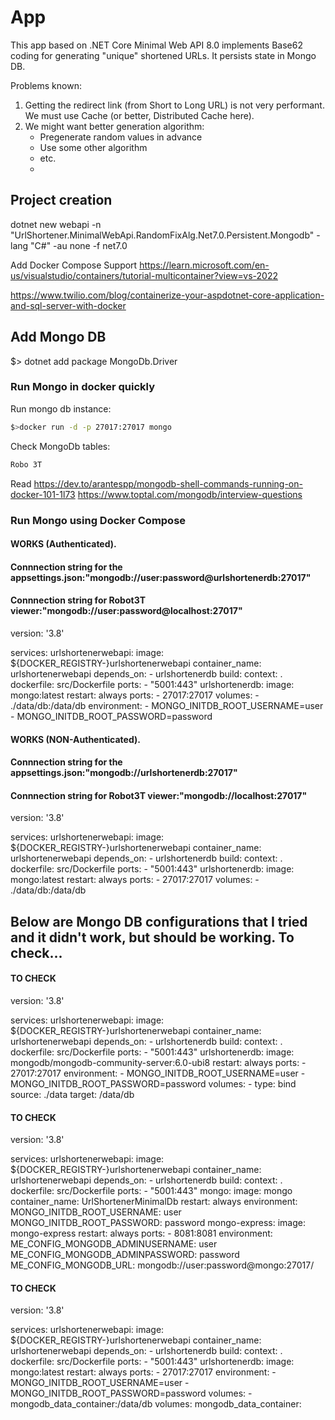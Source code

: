 # App

This app based on .NET Core Minimal Web API 8.0 implements Base62 coding for generating "unique" shortened URLs.
It persists state in Mongo DB.

Problems known:
1. Getting the redirect link (from Short to Long URL) is not very performant. We must use Cache (or better, Distributed Cache here).
2. We might want better generation algorithm:
	- Pregenerate random values in advance
	- Use some other algorithm
	- etc.
    - 
## Project creation

dotnet new webapi -n "UrlShortener.MinimalWebApi.RandomFixAlg.Net7.0.Persistent.Mongodb" -lang "C#" -au none -f net7.0

Add Docker Compose Support https://learn.microsoft.com/en-us/visualstudio/containers/tutorial-multicontainer?view=vs-2022

https://www.twilio.com/blog/containerize-your-aspdotnet-core-application-and-sql-server-with-docker

## Add Mongo DB

$> dotnet add package MongoDb.Driver

### Run Mongo in docker quickly

Run mongo db instance:
```bash
$>docker run -d -p 27017:27017 mongo
```

Check MongoDb tables:
```bash
Robo 3T
```

Read https://dev.to/arantespp/mongodb-shell-commands-running-on-docker-101-1l73
https://www.toptal.com/mongodb/interview-questions


### Run Mongo using Docker Compose

#### WORKS (Authenticated). 
#### Connnection string for the appsettings.json:"mongodb://user:password@urlshortenerdb:27017"
#### Connnection string for Robot3T viewer:"mongodb://user:password@localhost:27017"
version: '3.8'

services:
  urlshortenerwebapi:
    image: ${DOCKER_REGISTRY-}urlshortenerwebapi
    container_name: urlshortenerwebapi
    depends_on:
    - urlshortenerdb
    build:
      context: .
      dockerfile: src/Dockerfile
    ports:
      - "5001:443"
  urlshortenerdb:
    image: mongo:latest
    restart: always
    ports:
      - 27017:27017
    volumes:
      - ./data/db:/data/db
    environment:
      - MONGO_INITDB_ROOT_USERNAME=user
      - MONGO_INITDB_ROOT_PASSWORD=password
	  
#### WORKS (NON-Authenticated).
#### Connnection string for the appsettings.json:"mongodb://urlshortenerdb:27017"
#### Connnection string for Robot3T viewer:"mongodb://localhost:27017"

version: '3.8'

services:
  urlshortenerwebapi:
    image: ${DOCKER_REGISTRY-}urlshortenerwebapi
    container_name: urlshortenerwebapi
    depends_on:
    - urlshortenerdb
    build:
      context: .
      dockerfile: src/Dockerfile
    ports:
      - "5001:443"
  urlshortenerdb:
    image: mongo:latest
    restart: always
    ports:
      - 27017:27017
    volumes:
      - ./data/db:/data/db
	   
## Below are Mongo DB configurations that I tried and it didn't work, but should be working. To check...

#### TO CHECK

version: '3.8'

services:
  urlshortenerwebapi:
    image: ${DOCKER_REGISTRY-}urlshortenerwebapi
    container_name: urlshortenerwebapi
    depends_on:
    - urlshortenerdb
    build:
      context: .
      dockerfile: src/Dockerfile
    ports:
      - "5001:443"
  urlshortenerdb:
    image: mongodb/mongodb-community-server:6.0-ubi8
    restart: always
    ports:
      - 27017:27017
    environment:
      - MONGO_INITDB_ROOT_USERNAME=user
      - MONGO_INITDB_ROOT_PASSWORD=password
    volumes:
      - type: bind
        source: ./data
        target: /data/db
		
		

#### TO CHECK

version: '3.8'

services:
  urlshortenerwebapi:
    image: ${DOCKER_REGISTRY-}urlshortenerwebapi
    container_name: urlshortenerwebapi
    depends_on:
    - urlshortenerdb
    build:
      context: .
      dockerfile: src/Dockerfile
    ports:
      - "5001:443"
  mongo:
    image: mongo
    container_name: UrlShortenerMinimalDb
    restart: always
    environment:
      MONGO_INITDB_ROOT_USERNAME: user
      MONGO_INITDB_ROOT_PASSWORD: password
  mongo-express:
    image: mongo-express
    restart: always
    ports:
      - 8081:8081
    environment:
      ME_CONFIG_MONGODB_ADMINUSERNAME: user
      ME_CONFIG_MONGODB_ADMINPASSWORD: password
      ME_CONFIG_MONGODB_URL: mongodb://user:password@mongo:27017/
	  

#### TO CHECK

version: '3.8'

services:
  urlshortenerwebapi:
    image: ${DOCKER_REGISTRY-}urlshortenerwebapi
    container_name: urlshortenerwebapi
    depends_on:
    - urlshortenerdb
    build:
      context: .
      dockerfile: src/Dockerfile
    ports:
      - "5001:443"
  urlshortenerdb:
    image: mongo:latest
    restart: always
    ports:
      - 27017:27017
    environment:
      - MONGO_INITDB_ROOT_USERNAME=user
      - MONGO_INITDB_ROOT_PASSWORD=password
    volumes:
      - mongodb_data_container:/data/db
volumes:
  mongodb_data_container:
  
  
  
  
  
  